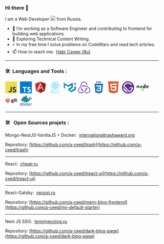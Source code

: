 ### Hi there 👋

I am a Web Developer <img src="https://media.giphy.com/media/WUlplcMpOCEmTGBtBW/giphy.gif" width="30"> from Russia.

- 🔭 I’m working as a Software Engineer and contributing to frontend for building web applications.
- 🌱 Exploring Technical Content Writing.
- ⚡ In my free time I solve problems on CodeWars and read tech articles.
- 📫 How to reach me: &nbsp;[Habr Career (Ru)](https://career.habr.com/aceed)

---

### 🛠 &nbsp;Languages and Tools :

<p>
<img src="https://github.com/devicons/devicon/blob/master/icons/javascript/javascript-original.svg" title="JavaScript" alt="JavaScript" width="40" height="40"/>&nbsp;
<img src="https://github.com/devicons/devicon/blob/master/icons/typescript/typescript-original.svg" title="TypeScript" alt="TypeScript" width="40" height="40"/>&nbsp;
<img src="https://github.com/devicons/devicon/blob/master/icons/angularjs/angularjs-original.svg" title="Angular" alt="Angular " width="40" height="40"/>&nbsp;
<img src="https://github.com/devicons/devicon/blob/master/icons/react/react-original-wordmark.svg" title="React" alt="React" width="40" height="40"/>&nbsp;
<img src="https://github.com/devicons/devicon/blob/master/icons/materialui/materialui-original.svg" title="Material UI" alt="Material UI" width="40" height="40"/>&nbsp;
<img src="https://github.com/devicons/devicon/blob/master/icons/redux/redux-original.svg" title="Redux" alt="Redux " width="40" height="40"/>&nbsp;
<img src="https://github.com/devicons/devicon/blob/master/icons/css3/css3-plain-wordmark.svg"  title="CSS3" alt="CSS" width="40" height="40"/>&nbsp;
<img src="https://github.com/devicons/devicon/blob/master/icons/html5/html5-original.svg" title="HTML5" alt="HTML" width="40" height="40"/>&nbsp;
<img src="https://github.com/devicons/devicon/blob/master/icons/gatsby/gatsby-original.svg" title="Gatsby"  alt="Gatsby" width="40" height="40"/>&nbsp;
<img src="https://github.com/devicons/devicon/blob/master/icons/nodejs/nodejs-original-wordmark.svg" title="NodeJS" alt="NodeJS" width="40" height="40"/>&nbsp;
<img src="https://github.com/devicons/devicon/blob/master/icons/git/git-original-wordmark.svg" title="Git" **alt="Git" width="40" height="40"/>&nbsp;
  <img src="https://github.com/devicons/devicon/blob/master/icons/docker/docker-original-wordmark.svg" title="Git" **alt="Docker" width="40" height="40"/>&nbsp;
</p>

---


### 🛠 &nbsp; Open Sources projets :

Mongo-NestJS-VaniliaJS + Docker: &nbsp;[internationaltrashaward.org](https://internationaltrashaward.org) 

Repository: [https://github.com/a-ceed/trash](https://github.com/a-ceed/trash)

---

React: &nbsp;[cheair.ru](https://cheair.ru)

Repository: [https://github.com/a-ceed/treact-ui](https://github.com/a-ceed/treact-ui)

---
React-Gatsby: &nbsp;[npozst.ru](https://npozst.ru) 

Repository: [https://github.com/a-ceed/mern-blog-frontend](https://github.com/a-ceed/my-default-starter)

---
Next JS SSG: &nbsp;[temniyecolog.ru](https://temniyecolog.ru) 

Repository: [https://github.com/a-ceed/dark-blog-page](https://github.com/a-ceed/dark-blog-page)


